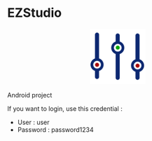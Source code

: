 
# EZStudio
<p align="center">
<img src="https://github.com/ALFDP/EZStudio/blob/master/app/src/main/res/drawable/logo.png" width="25%" />
</p>
Android project

If you want to login, use this credential :

* User : user
* Password : password1234

